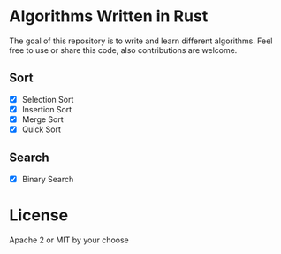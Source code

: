 # Algorithms Written in Rust
The goal of this repository is to write and learn different algorithms.
Feel free to use or share this code, also contributions are welcome.

## Sort
* [x] Selection Sort 
* [x] Insertion Sort
* [x] Merge Sort
* [X] Quick Sort

## Search
* [x] Binary Search

# License
Apache 2 or MIT by your choose

